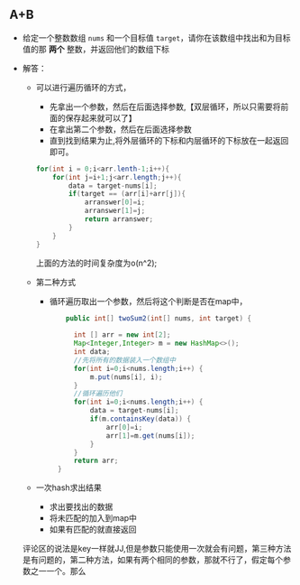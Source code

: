 

## A+B

- 给定一个整数数组 `nums` 和一个目标值 `target`，请你在该数组中找出和为目标值的那 **两个** 整数，并返回他们的数组下标

- 解答：

  - 可以进行遍历循环的方式，
    - 先拿出一个参数，然后在后面选择参数,【双层循环，所以只需要将前面的保存起来就可以了】
    - 在拿出第二个参数，然后在后面选择参数
    - 直到找到结果为止,将外层循环的下标和内层循环的下标放在一起返回即可。

    ```java
    for(int i = 0;i<arr.lenth-1;i++){
        for(int j=i+1;j<arr.length;j++){
            data = target-nums[i];
            if(target == (arr[i]+arr[j]){
    			arranswer[0]=i;
                arranswer[1]=j;
                return arranswer;
            }
        }
    }
    ```

    上面的方法的时间复杂度为o(n^2);

  - 第二种方式
    - 循环遍历取出一个参数，然后将这个判断是否在map中，

      ```java
          public int[] twoSum2(int[] nums, int target) {
          	
      		int [] arr = new int[2];
      		Map<Integer,Integer> m = new HashMap<>();
      		int data;
          	//先将所有的数据装入一个数组中
      		for(int i=0;i<nums.length;i++) {
          		m.put(nums[i], i);
          	}
          	//循环遍历他们
      		for(int i=0;i<nums.length;i++) {
      			data = target-nums[i];
      			if(m.containsKey(data)) {
      				arr[0]=i;
      				arr[1]=m.get(nums[i]);
      			}
      	 	}
      		return arr;
      	}
      ```

      

  - 一次hash求出结果
    - 求出要找出的数据
    - 将未匹配的加入到map中
    - 如果有匹配的就直接返回

  评论区的说法是key一样就JJ,但是参数只能使用一次就会有问题，第三种方法是有问题的，第二种方法，如果有两个相同的参数，那就不行了，假定每个参数之一一个。那么